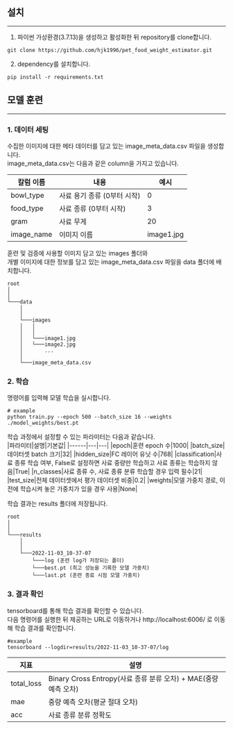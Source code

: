 ## 설치
---

1. 파이썬 가상환경(3.7.13)을 생성하고 활성화한 뒤 repository를 clone합니다.
```
git clone https://github.com/hjk1996/pet_food_weight_estimator.git
```  
2. dependency를 설치합니다.
```
pip install -r requirements.txt
```
  
  
## 모델 훈련
---
### 1. 데이터 세팅
수집한 이미지에 대한 메타 데이터를 담고 있는 image_meta_data.csv 파일을 생성합니다.  
image_meta_data.csv는 다음과 같은 column을 가지고 있습니다.  

|칼럼 이름|내용|예시|
|------|---|---|
|bowl_type|사료 용기 종류 (0부터 시작)|0|
|food_type|사료 종류 (0부터 시작)|3|
|gram|사료 무게|20|
|image_name|이미지 이름|image1.jpg|
  
훈련 및 검증에 사용할 이미지 담고 있는 images 폴더와   
개별 이미지에 대한 정보를 담고 있는 image_meta_data.csv 파일을 data 폴더에 배치합니다.
  ```
  root
  │   
  │   
  └───data
      │   
      │   
      └───images
      │   │   
      │   │   
      │   └───image1.jpg
      │   └───image2.jpg
      │       ...
      │
      └───image_meta_data.csv
  ```

### 2. 학습

명령어를 입력해 모델 학습을 실시합니다.  
```
# example
python train.py --epoch 500 --batch_size 16 --weights ./model_weights/best.pt
```

학습 과정에서 설정할 수 있는 파라미터는 다음과 같습니다.  
|파라미터|설명|기본값|
|------|---|---|
|epoch|훈련 epoch 수|1000|
|batch_size|데이터셋 batch 크기|32|
|hidden_size|FC 레이어 유닛 수|768|
|classification|사료 종류 학습 여부, False로 설정하면 사료 중량만 학습하고 사료 종류는 학습하지 않음|True|
|n_classes|사료 종류 수, 사료 종류 분류 학습할 경우 입력 필수|21|
|test_size|전체 데이터셋에서 평가 데이터셋 비중|0.2|
|weights|모델 가중치 경로, 이전에 학습시켜 놓은 가중치가 있을 경우 사용|None|

학습 결과는 results 폴더에 저장됩니다.
  ```
  root
  │   
  │   
  └───results
      │   
      │   
      └───2022-11-03_10-37-07
          └───log (훈련 log가 저장되는 폴더)
          └───best.pt (최고 성능을 기록한 모델 가중치)
          └───last.pt (훈련 종료 시점 모델 가중치)
  ```
### 3. 결과 확인

tensorboard를 통해 학습 결과를 확인할 수 있습니다.  
다음 명령어를 실행한 뒤 제공하는 URL로 이동하거나 http://localhost:6006/ 로 이동해 학습 결과를 확인합니다.
```
#example
tensorboard --logdir=results/2022-11-03_10-37-07/log
```

|지표|설명|
|------|---|
|total_loss|Binary Cross Entropy(사료 종류 분류 오차) + MAE(중량 예측 오차)|
|mae|중량 예측 오차(평균 절대 오차)|
|acc|사료 종류 분류 정확도|


